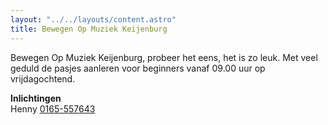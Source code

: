 ```yaml
---
layout: "../../layouts/content.astro"
title: Bewegen Op Muziek Keijenburg
---
```


Bewegen Op Muziek Keijenburg, probeer het eens, het is zo leuk. Met veel geduld de pasjes aanleren voor beginners vanaf 09.00 uur op vrijdagochtend.

**Inlichtingen**  
Henny [0165-557643](tel:0165557643)